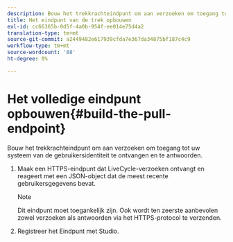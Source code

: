 ```yaml
---
description: Bouw het trekkrachteindpunt om aan verzoeken om toegang tot uw systeem van de gebruikersidentiteit te ontvangen en te antwoorden.
title: Het eindpunt van de trek opbouwen
exl-id: cc66365b-0d5f-4a0b-954f-ee014e75d4a2
translation-type: tm+mt
source-git-commit: a2449482e617939cfda7e367da34875bf187c4c9
workflow-type: tm+mt
source-wordcount: '88'
ht-degree: 0%

---
```


# Het volledige eindpunt opbouwen{#build-the-pull-endpoint}

Bouw het trekkrachteindpunt om aan verzoeken om toegang tot uw systeem van de gebruikersidentiteit te ontvangen en te antwoorden.

1. Maak een HTTPS-eindpunt dat LiveCycle-verzoeken ontvangt en reageert met een JSON-object dat de meest recente gebruikersgegevens bevat.

   >[!NOTE]
   >
   >Dit eindpunt moet toegankelijk zijn. Ook wordt ten zeerste aanbevolen zowel verzoeken als antwoorden via het HTTPS-protocol te verzenden.

1. Registreer het Eindpunt met Studio.
